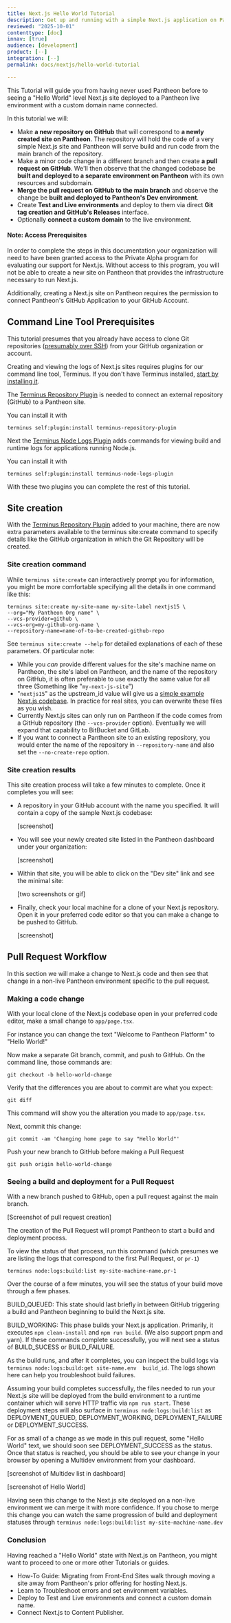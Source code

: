 ```yaml
---
title: Next.js Hello World Tutorial
description: Get up and running with a simple Next.js application on Pantheon
reviewed: "2025-10-01"
contenttype: [doc]
innav: [true]
audience: [development]
product: [--]
integration: [--]
permalink: docs/nextjs/hello-world-tutorial

---
```


<Partial file="nextjs-pre-ga.md" />


This Tutorial will guide you from having never used Pantheon before to seeing a "Hello World" level Next.js site deployed to a Pantheon live environment with a custom domain name connected.

In this tutorial we will:

* Make **a new repository on GitHub** that will correspond to **a newly created site on Pantheon**. The repository will hold the code of a very simple Next.js site and Pantheon will serve build and run code from the main branch of the repository.
* Make a minor code change in a different branch and then create **a pull request on GitHub**. We'll then observe that the changed codebase be **built and deployed to a separate environment on Pantheon** with its own resources and subdomain.
* **Merge the pull request on GitHub to the main branch** and observe the change be **built and deployed to Pantheon's Dev environment**.
* Create **Test and Live environments** and deploy to them via direct **Git tag creation and GitHub's Releases** interface.
* Optionally **connect a custom domain** to the live environment.

#### Note: Access Prerequisites

In order to complete the steps in this documentation your organization will need to have been granted access to the Private Alpha program for evaluating our support for Next.js. Without access to this program, you will not be able to create a new site on Pantheon that provides the infrastructure necessary to run Next.js.

Additionally, creating a Next.js site on Pantheon requires the permission to connect Pantheon's GitHub Application to your GitHub Account.

## Command Line Tool Prerequisites

This tutorial presumes that you already have access to clone Git repositories ([presumably over SSH](https://docs.github.com/en/authentication/connecting-to-github-with-ssh/about-ssh)) from your GitHub organization or account.

Creating and viewing the logs of Next.js sites requires plugins for our command line tool, Terminus. If you don't have Terminus installed, [start by installing it](https://docs.pantheon.io/terminus/install).

The [Terminus Repository Plugin](https://github.com/pantheon-systems/terminus-repository-plugin) is needed to connect an external repository (GitHub) to a Pantheon site.

You can install it with

```
terminus self:plugin:install terminus-repository-plugin
```

Next the [Terminus Node Logs Plugin](https://github.com/pantheon-systems/terminus-node-logs-plugin) adds commands for viewing build and runtime logs for applications running Node.js.

You can install it with

```
terminus self:plugin:install terminus-node-logs-plugin
```

With these two plugins you can complete the rest of this tutorial.

## Site creation

With the [Terminus Repository Plugin](https://github.com/pantheon-systems/terminus-repository-plugin) added to your machine, there are now extra parameters available to the terminus site:create command to specify details like the GitHub organization in which the Git Repository will be created.

### Site creation command

While `terminus site:create` can interactively prompt you for information, you might be more comfortable specifying all the details in one command like this:

```
terminus site:create my-site-name my-site-label nextjs15 \
--org="My Pantheon Org name" \
--vcs-provider=github \
--vcs-org=my-github-org-name \
--repository-name=name-of-to-be-created-github-repo
```

See `terminus site:create --help` for detailed explanations of each of these parameters. Of particular note:

* While you *can* provide different values for the site's machine name on Pantheon, the site's label on Pantheon, and the name of the repository on GitHub, it is often preferable to use exactly the same value for all three (Something like "`my-next-js-site`")
* "`nextjs15`" as the upstream_id value will give us a [simple example Next.js codebase](https://github.com/pantheon-upstreams/nextjs). In practice for real sites, you can overwrite these files as you wish.
* Currently Next.js sites can only run on Pantheon if the code comes from a GitHub repository (the `--vcs-provider` option). Eventually we will expand that capability to BitBucket and GitLab.
* If you want to connect a Pantheon site to an existing repository, you would enter the name of the repository in `--repository-name` and also set the `--no-create-repo` option.

### Site creation results

This site creation process will take a few minutes to complete. Once it completes you will see:

* A repository in your GitHub account with the name you specified. It will contain a copy of the sample Next.js codebase:

  [screenshot]

* You will see your newly created site listed in the Pantheon dashboard under your organization:

  [screenshot]

* Within that site, you will be able to click on the "Dev site" link and see the minimal site:

  [two screenshots or gif]

* Finally, check your local machine for a clone of your Next.js repository. Open it in your preferred code editor so that you can make a change to be pushed to GitHub.

  [screenshot]

## Pull Request Workflow

In this section we will make a change to Next.js code and then see that change in a non-live Pantheon environment specific to the pull request.

### Making a code change

With your local clone of the Next.js codebase open in your preferred code editor, make a small change to `app/page.tsx`.

For instance you can change the text "Welcome to Pantheon Platform" to "Hello World!"

Now make a separate Git branch, commit, and push to GitHub. On the command line, those commands are:

```
git checkout -b hello-world-change
```

Verify that the differences you are about to commit are what you expect:

```
git diff
```

This command will show you the alteration you made to `app/page.tsx`.

Next, commit this change:

```
git commit -am 'Changing home page to say "Hello World"'
```

Push your new branch to GitHub before making a Pull Request

```
git push origin hello-world-change
```

### Seeing a build and deployment for a Pull Request

With a new branch pushed to GitHub, open a pull request against the main branch.

[Screenshot of pull request creation]

The creation of the Pull Request will prompt Pantheon to start a build and deployment process.

To view the status of that process, run this command (which presumes we are listing the logs that correspond to the first Pull Request, or `pr-1`)

```
terminus node:logs:build:list my-site-machine-name.pr-1
```

Over the course of a few minutes, you will see the status of your build move through a few phases.

BUILD_QUEUED: This state should last briefly in between GitHub triggering a build and Pantheon beginning to build the Next.js site.

BUILD_WORKING: This phase builds your Next.js application. Primarily, it executes `npm clean-install` and `npm run build`. (We also support pnpm and yarn). If these commands complete successfully, you will next see a status of BUILD_SUCESS or BUILD_FAILURE.

As the build runs, and after it completes, you can inspect the build logs via `terminus node:logs:build:get site-name.env  build_id`. The logs shown here can help you troubleshoot build failures.

Assuming your build completes successfully, the files needed to run your Next.js site will be deployed from the build environment to a runtime container which will serve HTTP traffic via `npm run start`. These deployment steps will also surface in `terminus node:logs:build:list` as DEPLOYMENT_QUEUED, DEPLOYMENT_WORKING, DEPLOYMENT_FAILURE or DEPLOYMENT_SUCCESS.

For as small of a change as we made in this pull request, some "Hello World" text, we should soon see DEPLOYMENT_SUCCESS as the status. Once that status is reached, you should be able to see your change in your browser by opening a Multidev environment from your dashboard.

[screenshot of Multidev list in dashboard]

[screenshot of Hello World]

Having seen this change to the Next.js site deployed on a non-live environment we can merge it with more confidence. If you chose to merge this change you can watch the same progression of build and deployment statuses through `terminus node:logs:build:list my-site-machine-name.dev`

### Conclusion

Having reached a "Hello World" state with Next.js on Pantheon, you might want to proceed to one or more other Tutorials or guides.

* How-To Guide: Migrating from Front-End Sites walk through moving a site away from Pantheon's prior offering for hosting Next.js.
* Learn to Troubleshoot errors and set environment variables.
* Deploy to Test and Live environments and connect a custom domain name.
* Connect Next.js to Content Publisher.


